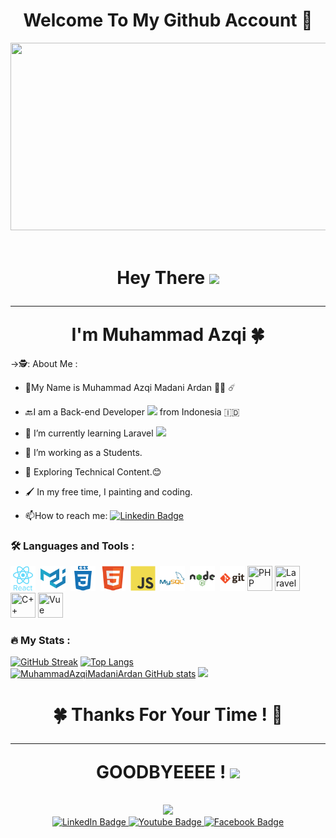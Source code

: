 <div align="center">
    <h1>
    Welcome To My Github Account 🚪
    </h1>
</div>
<div align="center">
  <img src="https://media0.giphy.com/media/eg4q8ka6zQuQ2qgKwe/giphy.gif" width="600" height="300"/>
</div>

<div align="center">
  <img src="https://komarev.com/ghpvc/?username=MuhammadAzqiMadaniArdan&style=flat-square&color=blue" alt=""/>
</div>

<div align = "center">
<h1>
  Hey There 
  <img src="https://media.giphy.com/media/hvRJCLFzcasrR4ia7z/giphy.gif" width="30px"/>
  <hr>
  I'm Muhammad Azqi 🍀
</h1>
</div>

->🕵️: About Me :

- :notebook:My Name is Muhammad Azqi Madani Ardan 👨‍🦱 ☄️

- :back:I am a Back-end Developer <img src="https://media.giphy.com/media/WUlplcMpOCEmTGBtBW/giphy.gif" width="30"> from Indonesia :indonesia:

- :tea: I’m currently learning Laravel <img src="https://logospng.org/download/laravel/logo-laravel-icon-1024.png" width="30">

- :telescope: I’m working as a Students.

- :seedling: Exploring Technical Content.😊

- :paintbrush: In my free time, I painting and coding.

- :mailbox:How to reach me: [![Linkedin Badge](https://img.shields.io/badge/-Azqi-blue?style=flat&logo=Linkedin&logoColor=white)](https://id.linkedin.com/in/muhammad-azqi-madani-ardan-06013b277)

### :hammer_and_wrench: Languages and Tools :
<div>
<!--   <img src="https://github.com/devicons/devicon/blob/master/icons/java/java-original-wordmark.svg" title="Java" alt="Java" width="40" height="40"/>&nbsp; -->
  <img src="https://github.com/devicons/devicon/blob/master/icons/react/react-original-wordmark.svg" title="React" alt="React" width="40" height="40"/>&nbsp;
<!--   <img src="https://github.com/devicons/devicon/blob/master/icons/spring/spring-original-wordmark.svg" title="Spring" alt="Spring" width="40" height="40"/>&nbsp; -->
  <img src="https://github.com/devicons/devicon/blob/master/icons/materialui/materialui-original.svg" title="Material UI" alt="Material UI" width="40" height="40"/>&nbsp;
<!--   <img src="https://github.com/devicons/devicon/blob/master/icons/flutter/flutter-original.svg" title="Flutter" alt="Flutter" width="40" height="40"/>&nbsp; -->
<!--   <img src="https://github.com/devicons/devicon/blob/master/icons/redux/redux-original.svg" title="Redux" alt="Redux " width="40" height="40"/>&nbsp; -->
  <img src="https://github.com/devicons/devicon/blob/master/icons/css3/css3-plain-wordmark.svg"  title="CSS3" alt="CSS" width="40" height="40"/>&nbsp;
  <img src="https://github.com/devicons/devicon/blob/master/icons/html5/html5-original.svg" title="HTML5" alt="HTML" width="40" height="40"/>&nbsp;
  <img src="https://github.com/devicons/devicon/blob/master/icons/javascript/javascript-original.svg" title="JavaScript" alt="JavaScript" width="40" height="40"/>&nbsp;
<!--   <img src="https://github.com/devicons/devicon/blob/master/icons/firebase/firebase-plain-wordmark.svg" title="Firebase" alt="Firebase" width="40" height="40"/>&nbsp; -->
<!--   <img src="https://github.com/devicons/devicon/blob/master/icons/gatsby/gatsby-original.svg" title="Gatsby"  alt="Gatsby" width="40" height="40"/>&nbsp; -->
  <img src="https://github.com/devicons/devicon/blob/master/icons/mysql/mysql-original-wordmark.svg" title="MySQL"  alt="MySQL" width="40" height="40"/>&nbsp;
  <img src="https://github.com/devicons/devicon/blob/master/icons/nodejs/nodejs-original-wordmark.svg" title="NodeJS" alt="NodeJS" width="40" height="40"/>&nbsp;
<!--   <img src="https://github.com/devicons/devicon/blob/master/icons/amazonwebservices/amazonwebservices-plain-wordmark.svg" title="AWS" alt="AWS" width="40" height="40"/>&nbsp; -->
  <img src="https://github.com/devicons/devicon/blob/master/icons/git/git-original-wordmark.svg" title="Git" **alt="Git" width="40" height="40"/>
  <img src="https://pngimg.com/uploads/php/php_PNG43.png" title="PHP" **alt="PHP" width="40" height="40"/>
  <img src="https://logospng.org/download/laravel/logo-laravel-icon-1024.png" title="Laravel" **alt="Laravel" width="40" height="40"/>
  <img src="https://images.vexels.com/media/users/3/166253/isolated/lists/14bc03b7b1c2c4e2656fd4c0a981cbbc-cpp-programming-language-icon.png" title="C++" **alt="C++" width="40" height="40"/>
  <img src="https://dwglogo.com/wp-content/uploads/2017/09/Vue_js_logo.png" title="Vue" **alt="Vue" width="40" height="40"/>
</div>

### :fire: My Stats :
[![GitHub Streak](http://github-readme-streak-stats.herokuapp.com?user=MuhammadAzqiMadaniArdan&theme=dark&background=000000)](https://git.io/streak-stats)
[![Top Langs](https://github-readme-stats.vercel.app/api/top-langs/?username=MuhammadAzqiMadaniArdan&layout=compact&theme=vision-friendly-dark)](https://github.com/anuraghazra/github-readme-stats)
<br>
[![MuhammadAzqiMadaniArdan GitHub stats](https://github-readme-stats.vercel.app/api/top-langs?username=MuhammadAzqiMadaniArdan&hide=html,stylus,jupyter%20notebook,shell,batchfile,dockerfile,typescript&theme=algolia&show_icons=true&count=8)](https://github.com/MuhammadAzqiMadaniArdan)
<img height="180em" src="https://github-readme-stats-eighttheta.vercel.app/apiusername=MuhammadAzqiMadaniArdan&show_icons=true&theme=algolia&include_all_commits=true&count_private=true"/>

<div align="center">
<h1>
 🍀 Thanks For Your Time ! 🙂 
  <hr>
  GOODBYEEEE !   <img src="https://media.giphy.com/media/hvRJCLFzcasrR4ia7z/giphy.gif" width="30px"/>
</h1>
    <br>
<div  align="center">
  <img src="https://media4.giphy.com/media/RN8FdaB6T1bkkI5n4I/giphy.gif" width="100"/>
</div>
<div id="badges" align="center">
  <a href="https://id.linkedin.com/in/muhammad-azqi-madani-ardan-06013b277">
    <img src="https://img.shields.io/badge/LinkedIn-blue?style=for-the-badge&logo=linkedin&logoColor=white" alt="LinkedIn Badge"/>
  </a>
  <a href="your-youtube-URL">
    <img src="https://img.shields.io/badge/YouTube-red?style=for-the-badge&logo=youtube&logoColor=white" alt="Youtube Badge"/>
  </a>
  <a href="your-facebook-URL">
    <img src="https://img.shields.io/badge/Facebook-blue?style=for-the-badge&logo=facebook&logoColor=white" alt="Facebook Badge"/>
  </a>
</div>
<br>
<!--
**MuhammadAzqiMadaniArdan/MuhammadAzqiMadaniArdan** is a ✨ _special_ ✨ repository because its `README.md` (this file) appears on your GitHub profile.

Here are some ideas to get you started:

- 🔭 I’m currently working on ...
- 🌱 I’m currently learning ...
- 👯 I’m looking to collaborate on ...
- 🤔 I’m looking for help with ...
- 💬 Ask me about ...
- 📫 How to reach me: ...
- 😄 Pronouns: ...
- ⚡ Fun fact: ...
-->
